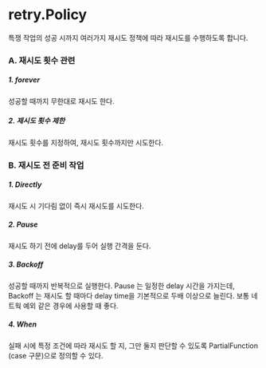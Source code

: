 retry.Policy
===========

특쟁 작업의 성공 시까지 여러가지 재시도 정책에 따라 재시도를 수행하도록 합니다.

### A. 재시도 횟수 관련 

##### 1. forever
성공할 때까지 무한대로 재시도 한다.

##### 2. 제시도 횟수 제한
재시도 횟수를 지정하여, 재시도 횟수까지만 시도한다. 
  

### B. 재시도 전 준비 작업 

##### 1. Directly
재시도 시 기다림 없이 즉시 재시도를 시도한다.

##### 2. Pause
재시도 하기 전에 delay를 두어 실행 간격을 둔다.

##### 3. Backoff
성공할 때까지 반복적으로 실행한다. Pause 는 일정한 delay 시간을 가지는데, Backoff 는 재시도 할 때마다 delay time을 기본적으로 두배 이상으로 늘린다.
보통 네트웍 예외 같은 경우에 사용할 때 좋다.

##### 4. When
실패 시에 특정 조건에 따라 재시도 할 지, 그만 둘지 판단할 수 있도록 PartialFunction (case 구문)으로 정의할 수 있다.